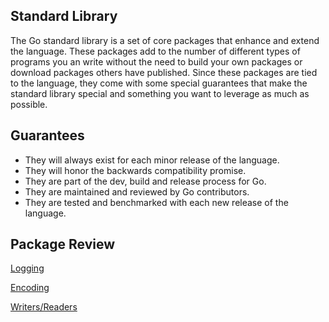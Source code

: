 ## Standard Library

The Go standard library is a set of core packages that enhance and extend the language. These packages add to the number of different types of programs you an write without the need to build your own packages or download packages others have published. Since these packages are tied to the language, they come with some special guarantees that make the standard library special and something you want to leverage as much as possible.

## Guarantees

* They will always exist for each minor release of the language.
* They will honor the backwards compatibility promise.
* They are part of the dev, build and release process for Go.
* They are maintained and reviewed by Go contributors.
* They are tested and benchmarked with each new release of the language.

## Package Review

[Logging](../07-standard_library/01-logging/readme.md)

[Encoding](../07-standard_library/02-encoding/readme.md)

[Writers/Readers](../07-standard_library/03-writers_readers/readme.md)